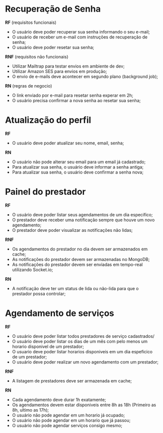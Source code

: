 # Recuperação de Senha

**RF** (requisitos funcionais)

- O usuário deve poder recuperar sua senha informando o seu e-mail;
- O usuário de receber um e-mail com instruções de recuperação de senha;
- O usuário deve poder resetar sua senha;

**RNF** (requisitos não funcionais)

- Utilizar Mailtrap para testar envios em ambiente de dev;
- Utilizar Amazon SES para envios em produção;
- O envio de e-mails deve acontecer em segundo plano (background job);

**RN** (regras de negocio)

- O link enviado por e-mail para resetar senha experar em 2h;
- O usuário precisa confirmar a nova senha ao resetar sua senha;


# Atualização do perfil

**RF**

- O usuário deve poder atualizar seu nome, email, senha;

**RN**

- O usuário não pode alterar seu email para um email já cadastrado;
- Para atualizar sua senha, o usuário deve informar a senha antiga;
- Para atualizar sua senha, o usuário deve confirmar a senha nova;

# Painel do prestador

**RF**

- O usuário deve poder listar seus agendamentos de um dia especifico;
- O prestador deve receber uma notificação sempre que houve um novo agendamento;
- O prestador deve poder visualizar as notificações não lidas;

**RNF**

- Os agendamentos do prestador no dia devem ser armazenados em cache;
- As notificações do prestador devem ser armazenadas no MongoDB;
- As notificações do prestador devem ser enviadas em tempo-real utilizando Socket.io;

**RN**

- A notificação deve ter um status de lida ou não-lida para que o prestador possa controlar;

# Agendamento de serviços

**RF**

- O usuário deve poder listar todos prestadores de serviço cadastrados/
- O usuário deve poder listar os dias de um mês com pelo menos um horario disponivel de um prestador;
- O usuario deve poder listar horarios disponiveis em um dia espeficico de um prestador;
- O usuário deve poder realizar um novo agendamento com um prestador;

**RNF**

- A listagem de prestadores deve ser armazenada em cache;

**RN**

- Cada agendamento deve durar 1h exatamente;
- Os agendamentos devem estar disponiveis entre 8h as 18h (Primeiro as 8h, ultimo as 17h);
- O usuário não pode agendar em um horario já ocupado;
- O usuário não pode agendar em um horario que já passou;
- O usuário não pode agendar serviços consigo mesmo;
